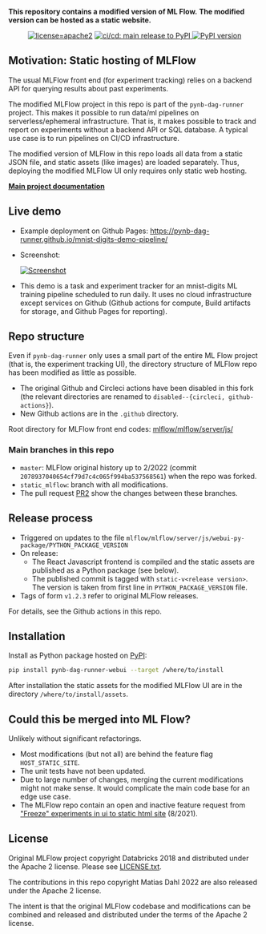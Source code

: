 **This repository contains a modified version of ML Flow.**
**The modified version can be hosted as a static website.**

<div align="center">

  <!-- 
    -- Need an empty line above: https://stackoverflow.com/a/70293384 
    -- First <a href>..</a> also should be on one line
    -->
  <a href="https://github.com/pynb-dag-runner/mlflow#license">![license=apache2](https://img.shields.io/github/license/pynb-dag-runner/mlflow?style=flat-square)</a>
  <a href="https://github.com/pynb-dag-runner/mlflow/actions/workflows/cicd_main-release.yml">
    ![ci/cd: main release to PyPI](https://github.com/pynb-dag-runner/mlflow/actions/workflows/cicd_main-release.yml/badge.svg)
  </a>
  <a href="https://pypi.org/project/pynb-dag-runner-webui/">
    ![PyPI version](https://badge.fury.io/py/pynb-dag-runner-webui.svg)
  </a>

</div>

## Motivation: Static hosting of MLFlow

The usual MLFlow front end (for experiment tracking) relies on a backend API for querying results about past experiments.

The modified MLFlow project in this repo is part of the `pynb-dag-runner` project.
This makes it possible to run data/ml pipelines on serverless/ephemeral infrastructure.
That is, it makes possible to track and report on experiments without a backend API or SQL database.
A typical use case is to run pipelines on CI/CD infrastructure.

The modified version of MLFlow in this repo loads all data from a static JSON file, and static assets (like images) are loaded separately.
Thus, deploying the modified MLFlow UI only requires only static web hosting.

**[Main project documentation](https://pynb-dag-runner.github.io/pynb-dag-runner/)**

## Live demo

- Example deployment on Github Pages: https://pynb-dag-runner.github.io/mnist-digits-demo-pipeline/

- Screenshot:

  [![Screenshot](https://pynb-dag-runner.github.io/pynb-dag-runner/live-demos/mnist-digits-demo-pipeline/screenshot-task-list.png)](https://pynb-dag-runner.github.io/mnist-digits-demo-pipeline/)

- This demo is a task and experiment tracker for an mnist-digits ML training pipeline scheduled to run daily.
  It uses no cloud infrastructure except services on Github (Github actions for compute, Build artifacts for storage, and Github Pages for reporting).

## Repo structure

Even if `pynb-dag-runner` only uses a small part of the entire ML Flow project (that is, the experiment tracking UI), the directory structure of MLFlow repo has been modified as little as possible.

- The original Github and Circleci actions have been disabled in this fork (the relevant directories are renamed to `disabled--{circleci, github-actions}`).
- New Github actions are in the `.github` directory.

Root directory for MLFlow front end codes:
[mlflow/mlflow/server/js/](https://github.com/pynb-dag-runner/mlflow/tree/static_mlflow/mlflow/server/js/)

### Main branches in this repo
- `master`: MLFlow original history up to 2/2022 (commit `2078937040654cf79d7c4c065f994ba537568561`) when the repo was forked.
- `static_mlflow`: branch with all modifications.
- The pull request [PR2](https://github.com/pynb-dag-runner/mlflow/pull/2) show the changes between these branches.

## Release process

- Triggered on updates to the file `mlflow/mlflow/server/js/webui-py-package/PYTHON_PACKAGE_VERSION`
- On release:
  - The React Javascript frontend is compiled and the static assets are published as a Python package (see below).
  - The published commit is tagged with `static-v<release version>`.
    The version is taken from first line in `PYTHON_PACKAGE_VERSION` file.
- Tags of form `v1.2.3` refer to original MLFlow releases.

For details, see the Github actions in this repo.

## Installation

Install as Python package hosted on [PyPI](https://pypi.org/project/pynb-dag-runner-webui/):

```bash
pip install pynb-dag-runner-webui --target /where/to/install
```

After installation the static assets for the modified MLFlow UI are in the directory `/where/to/install/assets`.

## Could this be merged into ML Flow?

Unlikely without significant refactorings.

- Most modifications (but not all) are behind the feature flag `HOST_STATIC_SITE`.
- The unit tests have not been updated.
- Due to large number of changes, merging the current modifications might not make sense.
  It would complicate the main code base for an edge use case.
- The MLFlow repo contain an open and inactive feature request from ["Freeze" experiments in ui to static html site](https://github.com/mlflow/mlflow/issues/4645) (8/2021).

## License

Original MLFlow project copyright Databricks 2018 and distributed under the Apache 2 license.
Please see [LICENSE.txt](LICENSE.txt).

The contributions in this repo copyright Matias Dahl 2022 are also released under the Apache 2 license.

The intent is that the original MLFlow codebase and modifications can be combined and released and distributed under the terms of the Apache 2 license.
